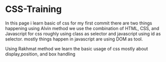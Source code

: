 # CSS-Training
In this page i learn basic of css
for my first commit there are two things happening
using Alvin method we use the combination of HTML, CSS, and Javascript
for css roughly using class as selector and javascript using id as selector.
mostly things happen in javascript are using DOM as tool.

Using Rakhmat method we learn the basic usage of css
mostly about display,position, and box handling
